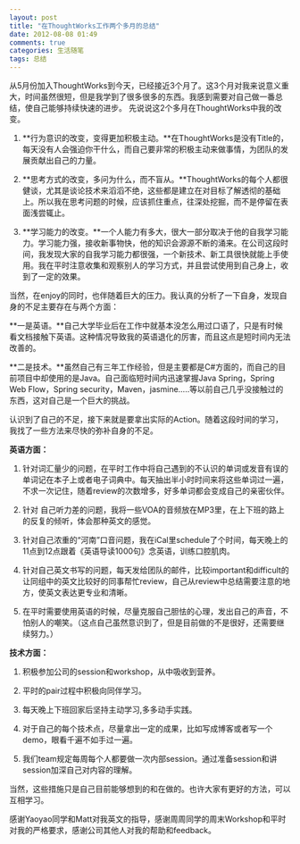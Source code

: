 ```yaml
---
layout: post
title: "在ThoughtWorks工作两个多月的总结"
date: 2012-08-08 01:49
comments: true
categories: 生活随笔
tags: 总结
---
```


从5月份加入ThoughtWorks到今天，已经接近3个月了。这3个月对我来说意义重大，时间虽然很短，但是我学到了很多很多的东西。我感到需要对自己做一番总结，使自己能够持续快速的进步。
先说说这2个多月在ThoughtWorks中我的改变。

1. **行为意识的改变，变得更加积极主动。**在ThoughtWorks是没有Title的，每天没有人会强迫你干什么，而自己要非常的积极主动来做事情，为团队的发展贡献出自己的力量。

2. **思考方式的改变，多问为什么，而不盲从。**ThoughtWorks的每个人都很健谈，尤其是谈论技术来滔滔不绝，这些都是建立在对目标了解透彻的基础上。所以我在思考问题的时候，应该抓住重点，往深处挖掘，而不是停留在表面浅尝辄止。

3. **学习能力的改变。**一个人能力有多大，很大一部分取决于他的自我学习能力。学习能力强，接收新事物快，他的知识会源源不断的涌来。在公司这段时间，我发现大家的自我学习能力都很强，一个新技术、新工具很快就能上手使用。我在平时注意收集和观察别人的学习方式，并且尝试使用到自己身上，收到了一定的效果。

<!-- more -->
 
当然，在enjoy的同时，也伴随着巨大的压力。我认真的分析了一下自身，发现自身的不足主要存在与两个方面：

**一是英语。**自己大学毕业后在工作中就基本没怎么用过口语了，只是有时候看文档接触下英语。这种情况导致我的英语退化的厉害，而且这点是短时间内无法改善的。

**二是技术。**虽然自己有三年工作经验，但是主要都是C#方面的，而自己的目前项目中却使用的是Java。自己面临短时间内迅速掌握Java Spring，Spring Web Flow，Spring security，Maven，jasmine…..等以前自己几乎没接触过的东西，这对自己是一个巨大的挑战。
 
认识到了自己的不足，接下来就是要拿出实际的Action。随着这段时间的学习，我找了一些方法来尽快的弥补自身的不足。

**英语方面：**

1. 针对词汇量少的问题，在平时工作中将自己遇到的不认识的单词或发音有误的单词记在本子上或者电子词典中。每天抽出半小时时间来将这些单词过一遍，不求一次记住，随着review的次数增多，好多单词都会变成自己的亲密伙伴。

2. 针对
自己听力差的问题，我将一些VOA的音频放在MP3里，在上下班的路上的反复的倾听，体会那种英文的感觉。

3. 针对自己浓重的“河南”口音问题，我在iCal里schedule了个时间，每天晚上的11点到12点跟着《英语导读1000句》念英语，训练口腔肌肉。

4. 针对自己英文书写的问题，每天发给团队的邮件，比较important和difficult的让同组中的英文比较好的同事帮忙review，自己从review中总结需要注意的地方，使英文表达更专业和清晰。
5. 在平时需要使用英语的时候，尽量克服自己胆怯的心理，发出自己的声音，不怕别人的嘲笑。（这点自己虽然意识到了，但是目前做的不是很好，还需要继续努力。）
 

**技术方面：**

1. 积极参加公司的session和workshop，从中吸收到营养。

2. 平时的pair过程中积极向同伴学习。

3. 每天晚上下班回家后坚持主动学习,多多动手实践。

4. 对于自己的每个技术点，尽量拿出一定的成果，比如写成博客或者写一个demo，眼看千遍不如手过一遍。

5. 我们team规定每周每个人都要做一次内部session。通过准备session和讲session加深自己对内容的理解。
 
当然，这些措施只是自己目前能够想到的和在做的。也许大家有更好的方法，可以互相学习。

感谢Yaoyao同学和Matt对我英文的指导，感谢周周同学的周末Workshop和平时对我的严格要求，感谢公司其他人对我的帮助和feedback。